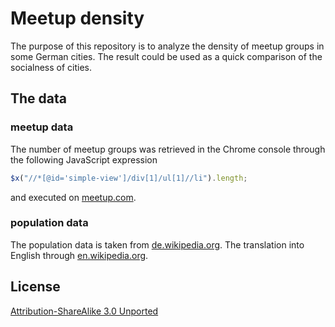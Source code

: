 # Meetup density
The purpose of this repository is to analyze the density of meetup groups in some German cities. The result could be used as a quick comparison of the socialness of cities.

## The data

### meetup data
The number of meetup groups was retrieved in the Chrome console through the following JavaScript expression
```javascript
$x("//*[@id='simple-view']/div[1]/ul[1]//li").length;
```
and executed on [meetup.com](https://www.meetup.com/de-DE/find/?allMeetups=true&radius=6&userFreeform=Kiel%2C+Deutschland&mcId=c1007729&change=yes&sort=recommended).

### population data
The population data is taken from [de.wikipedia.org](https://de.wikipedia.org/wiki/Liste_der_Gro%C3%9Fst%C3%A4dte_in_Deutschland). The translation into English through [en.wikipedia.org](https://en.wikipedia.org/wiki/List_of_cities_in_Germany_by_population).

## License
[Attribution-ShareAlike 3.0 Unported](https://creativecommons.org/licenses/by-sa/3.0/legalcode)